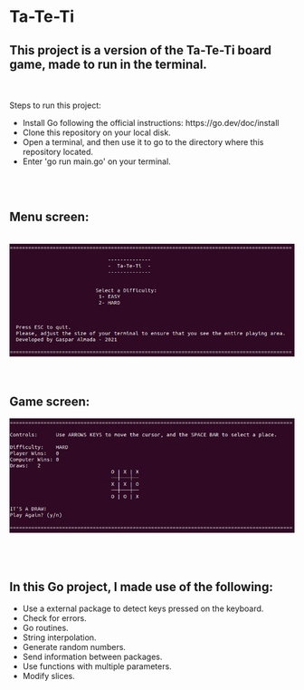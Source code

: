 # Ta-Te-Ti

## This project is a version of the Ta-Te-Ti board game, made to run in the terminal.
<br />
<br />
Steps to run this project:
<ul>
    <li>Install Go following the official instructions: https://go.dev/doc/install</li>
    <li>Clone this repository on your local disk.</li>
    <li>Open a terminal, and then use it to go to the directory where this repository located.</li>
    <li>Enter 'go run main.go' on your terminal.</li>
</ul>
<br />
<br />


## Menu screen:
<br />
<img width='900px' src='./images/menu.jpeg' alt=''/>
<br />
<br />
<br />

## Game screen:
<img width='900px' src='./images/game.jpeg' alt=''/>
<br />
<br />
<br />
<br />

## In this Go project, I made use of the following: 
<ul>
    <li>Use a external package to detect keys pressed on the keyboard.</li>
    <li>Check for errors.</li>
    <li>Go routines.</li>
    <li>String interpolation.</li>
    <li>Generate random numbers.</li>
    <li>Send information between packages.</li>
    <li>Use functions with multiple parameters.</li>
    <li>Modify slices.</li>
</ul>